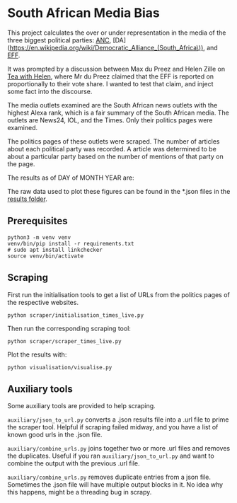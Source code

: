 # South African Media Bias

This project calculates the over or under representation in the media of the three biggest political parties: [ANC](https://en.wikipedia.org/wiki/African_National_Congress), [DA](https://en.wikipedia.org/wiki/Democratic_Alliance_(South_Africa\)), and [EFF](https://en.wikipedia.org/wiki/Economic_Freedom_Fighters).

It was prompted by a discussion between Max du Preez and Helen Zille on [Tea with Helen](https://www.youtube.com/watch?v=BMZh8HVh8Gg), where Mr du Preez claimed that the EFF is reported on proportionally to their vote share. I wanted to test that claim, and inject some fact into the discourse.

The media outlets examined are the South African news outlets with the highest Alexa rank, which is a fair summary of the South African media. The outlets are News24, IOL, and the Times. Only their politics pages were examined.

The politics pages of these outlets were scraped. The number of articles about each political party was recorded. A article was determined to be about a particular party based on the number of mentions of that party on the page.

The results as of DAY of MONTH YEAR are:

The raw data used to plot these figures can be found in the *.json files in the [results folder](./results).

## Prerequisites

    python3 -m venv venv
    venv/bin/pip install -r requirements.txt
    # sudo apt install linkchecker
    source venv/bin/activate

## Scraping

First run the initialisation tools to get a list of URLs from the politics pages of the respective websites.

    python scraper/initialisation_times_live.py

Then run the corresponding scraping tool:

    python scraper/scraper_times_live.py

Plot the results with:

    python visualisation/visualise.py

## Auxiliary tools

Some auxiliary tools are provided to help scraping.

`auxiliary/json_to_url.py` converts a .json results file into a .url file to prime the scraper tool. Helpful if scraping failed midway, and you have a list of known good urls in the .json file.

`auxiliary/combine_urls.py` joins together two or more .url files and removes the duplicates. Useful if you ran `auxiliary/json_to_url.py` and want to combine the output with the previous .url file.

`auxiliary/combine_urls.py` removes duplicate entries from a json file. Sometimes the .json file will have multiple output blocks in it. No idea why this happens, might be a threading bug in scrapy.